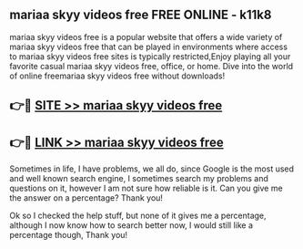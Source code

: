## mariaa skyy videos free FREE ONLINE - k11k8

mariaa skyy videos free is a popular website that offers a wide variety of mariaa skyy videos free that can be played in environments where access to mariaa skyy videos free sites is typically restricted,Enjoy playing all your favorite casual mariaa skyy videos free, office, or home. Dive into the world of online freemariaa skyy videos free without downloads!

## 👉🔴 [SITE >> mariaa skyy videos free](http://news.freeplayer.one?title=mariaa_skyy_videos_free&ref=FRRE)

## 👉🔴 [LINK >> mariaa skyy videos free](http://news.freeplayer.one?title=mariaa_skyy_videos_free&ref=FREE)

Sometimes in life, I have problems, we all do, since Google is the most used and well known search engine, I sometimes search my problems and questions on it, however I am not sure how reliable is it. Can you give me the answer on a percentage? Thank you!

Ok so I checked the help stuff, but none of it gives me a percentage, although I now know how to search better now, I would still like a percentage though, Thank you!